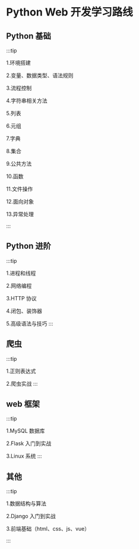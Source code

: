 # Python Web 开发学习路线

## Python 基础

:::tip

1.环境搭建

2.变量、数据类型、语法规则

3.流程控制

4.字符串相关方法

5.列表

6.元组

7.字典

8.集合

9.公共方法

10.函数

11.文件操作

12.面向对象

13.异常处理

:::

## Python 进阶

:::tip

1.进程和线程

2.网络编程

3.HTTP 协议

4.闭包、装饰器

5.高级语法与技巧
:::

## 爬虫

:::tip

1.正则表达式

2.爬虫实战
:::

## web 框架

:::tip

1.MySQL 数据库

2.Flask 入门到实战

3.Linux 系统
:::

## 其他

:::tip

1.数据结构与算法

2.Django 入门到实战

3.前端基础（html、css、js、vue）

:::
